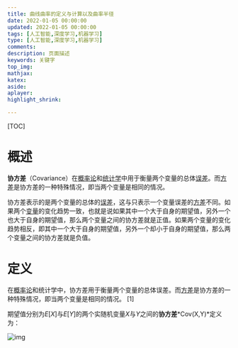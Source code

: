 ```yaml
---
title: 曲线曲率的定义与计算以及曲率半径
date: 2022-01-05 00:00:00
updated: 2022-01-05 00:00:00
tags: [人工智能,深度学习,机器学习]
type: [人工智能,深度学习,机器学习]
comments: 
description: 页面描述
keywords: 关键字
top_img:
mathjax:
katex:
aside:
aplayer:
highlight_shrink:

---
```


[TOC]

# 概述

**协方差**（Covariance）在[概率论](https://baike.baidu.com/item/概率论/829122?fromModule=lemma_inlink)和[统计学](https://baike.baidu.com/item/统计学/1175?fromModule=lemma_inlink)中用于衡量两个变量的总体[误差](https://baike.baidu.com/item/误差/738024?fromModule=lemma_inlink)。而[方差](https://baike.baidu.com/item/方差/3108412?fromModule=lemma_inlink)是协方差的一种特殊情况，即当两个变量是相同的情况。



协方差表示的是两个变量的总体的[误差](https://baike.baidu.com/item/误差/738024?fromModule=lemma_inlink)，这与只表示一个变量误差的[方差](https://baike.baidu.com/item/方差/3108412?fromModule=lemma_inlink)不同。如果两个[变量](https://baike.baidu.com/item/变量/5271?fromModule=lemma_inlink)的变化趋势一致，也就是说如果其中一个大于自身的期望值，另外一个也大于自身的期望值，那么两个变量之间的协方差就是正值。如果两个变量的变化趋势相反，即其中一个大于自身的期望值，另外一个却小于自身的期望值，那么两个变量之间的协方差就是负值。





# 定义

在[概率论](https://baike.baidu.com/item/概率论/0?fromModule=lemma_inlink)和统计学中，协方差用于衡量两个变量的总体误差。而[方差](https://baike.baidu.com/item/方差/0?fromModule=lemma_inlink)是协方差的一种特殊情况，即当两个变量是相同的情况。 [1]



期望值分别为*E*[*X*]与*E*[*Y*]的两个实随机变量*X*与*Y*之间的**协方差***Cov(X,Y)*定义为：

![img](https://bkimg.cdn.bcebos.com/formula/bd5a49802fd29c7a58bbba490f66ee93.svg)



